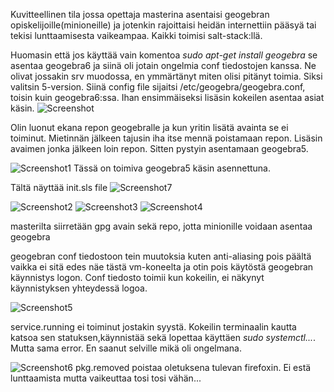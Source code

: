 Kuvitteellinen tila jossa opettaja masterina asentaisi geogebran opiskelijoille(minioneille) ja jotenkin rajoittaisi heidän internettiin pääsyä tai tekisi lunttaamisesta vaikeampaa. Kaikki toimisi salt-stack:llä.


Huomasin että jos käyttää vain komentoa *sudo apt-get install geogebra* se asentaa geogebra6 ja siinä oli jotain ongelmia conf tiedostojen kanssa. Ne olivat jossakin srv muodossa, en ymmärtänyt miten olisi pitänyt toimia. Siksi valitsin 5-version. Siinä config file sijaitsi /etc/geogebra/geogebra.conf, toisin kuin geogebra6:ssa.
Ihan ensimmäiseksi lisäsin kokeilen asentaa asiat käsin.
![Screenshot](https://i.imgur.com/UEBh4Ch.png)

Olin luonut ekana repon geogebralle ja kun yritin lisätä avainta se ei toiminut. Mietinnän jälkeen tajusin iha itse mennä poistamaan repon. Lisäsin avaimen jonka jälkeen loin repon. Sitten pystyin asentamaan geogebra5.

![Screenshot1](https://i.imgur.com/7MWqnJT.png) Tässä on toimiva geogebra5 käsin asennettuna.

Tältä näyttää init.sls file
![Screenshot7](https://i.imgur.com/BHS5Y2v.png) 

![Screenshot2](https://i.imgur.com/oKE7lIf.png)
![Screenshot3](https://i.imgur.com/DmpjGFt.png)
![Screenshot4](https://i.imgur.com/kNRjGFc.png)

masterilta siirretään gpg avain sekä repo, jotta minionille voidaan asentaa geogebra

geogebran conf tiedostoon tein muutoksia kuten anti-aliasing pois päältä vaikka ei sitä edes näe tästä vm-koneelta ja otin pois käytöstä geogebran käynnistys logon. Conf tiedosto toimii kun kokeilin, ei näkynyt käynnistyksen yhteydessä logoa.

![Screenshot5](https://i.imgur.com/twzLHPp.png)

service.running ei toiminut jostakin syystä. Kokeilin terminaalin kautta katsoa sen statuksen,käynnistää sekä lopettaa käyttäen *sudo systemctl...*. Mutta sama error.
En saanut selville mikä oli ongelmana.

![Screenshot6](https://i.imgur.com/YQfvhEi.png)
pkg.removed poistaa oletuksena tulevan firefoxin. Ei estä lunttaamista mutta vaikeuttaa tosi tosi vähän...

